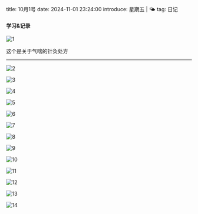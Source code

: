 title: 10月1号
date: 2024-11-01 23:24:00
introduce: 星期五 | 🌤️
tag: 日记

#### 学习&记录

![1](/static/img/2024/11/01/1.jpg)

这个是关于气喘的针灸处方

---

![2](/static/img/2024/11/01/2.jpg)

![3](/static/img/2024/11/01/3.jpg)

![4](/static/img/2024/11/01/4.jpg)

![5](/static/img/2024/11/01/5.jpg)

![6](/static/img/2024/11/01/6.jpg)

![7](/static/img/2024/11/01/7.jpg)

![8](/static/img/2024/11/01/8.jpg)

![9](/static/img/2024/11/01/9.jpg)

![10](/static/img/2024/11/01/10.jpg)

![11](/static/img/2024/11/01/11.jpg)

![12](/static/img/2024/11/01/12.jpg)

![13](/static/img/2024/11/01/13.jpg)

![14](/static/img/2024/11/01/14.jpg)

